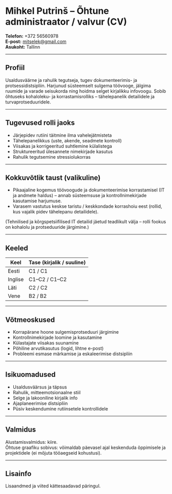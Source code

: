 # Mihkel Putrinš – Õhtune administraator / valvur (CV)

**Telefon:** +372 56560978  
**E-post:** [mitselek@gmail.com](mailto:mitselek@gmail.com)  
**Asukoht:** Tallinn  

---

## Profiil

Usaldusväärne ja rahulik tegutseja, tugev dokumenteerimis- ja protsessidistsipliin. Harjunud süsteemselt sulgema töövooge, jälgima ruumide ja varade seisukorda ning hoidma selget kirjalikku infovoogu. Sobib õhtuseks kohaloleku- ja korrastamisrolliks – tähelepanelik detailidele ja turvaprotseduuridele.

---

## Tugevused rolli jaoks

- Järjepidev rutiini täitmine ilma vahelejätmisteta
- Tähelepanelikkus (uste, akende, seadmete kontroll)
- Viisakas ja korrigeeritud suhtlemine külalistega
- Struktureeritud ülesannete nimekirjade kasutus
- Rahulik tegutsemine stressiolukorras

---

## Kokkuvõtlik taust (valikuline)

- Pikaajaline kogemus töövoogude ja dokumenteerimise korrastamisel (IT ja andmete haldus) – annab süsteemsuse ja kontrollnimekirjade kasutamise harjumuse.
- Varasem vastutus keskse taristu / keskkondade korrashoiu eest (rollid, kus vajalik pidev tähelepanu detailidele).

(Tehnilised ja kõrgspetsiifilised IT detailid jäetud teadlikult välja – rolli fookus on kohalolu ja protseduuride järgimine.)

---

## Keeled

| Keel | Tase (kirjalik / suuline) |
|------|---------------------------|
| Eesti | C1 / C1 |
| Inglise | C1–C2 / C1–C2 |
| Läti | C2 / C2 |
| Vene | B2 / B2 |

---

## Võtmeoskused

- Korrapärane hoone sulgemisprotseduuri järgimine
- Kontrollnimekirjade loomine ja kasutamine
- Külastajate viisakas suunamine
- Põhiline arvutikasutus (logid, lihtne e-post)
- Probleemi esmase märkamise ja eskaleerimise distsipliin

---

## Isikuomadused

- Usaldusväärsus ja täpsus
- Rahulik, mitteemotsionaalne stiil
- Selge ja lakooniline kirjalik info
- Ajaplaneerimise distsipliin
- Püsiv keskendumine rutiinsetele kontrollidele

---

## Valmidus

Alustamisvalmidus: kiire.  
Õhtuse graafiku sobivus: võimaldab päevasel ajal keskenduda õppimisele ja projektidele (ei mõjuta tööaegseid kohustusi).

---

## Lisainfo

Lisaandmed ja viited kättesaadavad päringul.
